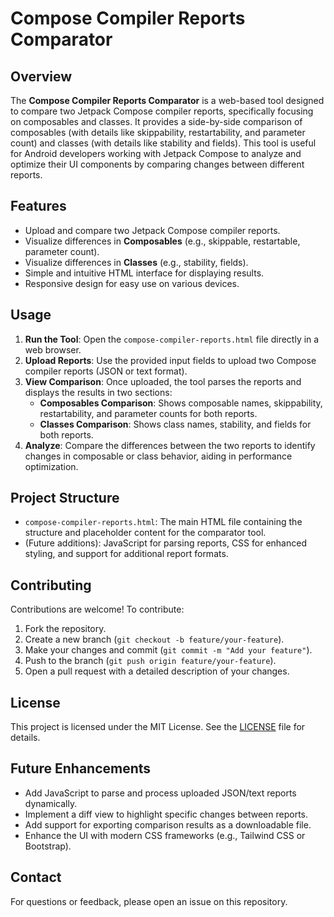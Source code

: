 # Compose Compiler Reports Comparator

## Overview
The **Compose Compiler Reports Comparator** is a web-based tool designed to compare two Jetpack Compose compiler reports, specifically focusing on composables and classes. It provides a side-by-side comparison of composables (with details like skippability, restartability, and parameter count) and classes (with details like stability and fields). This tool is useful for Android developers working with Jetpack Compose to analyze and optimize their UI components by comparing changes between different reports.

## Features
- Upload and compare two Jetpack Compose compiler reports.
- Visualize differences in **Composables** (e.g., skippable, restartable, parameter count).
- Visualize differences in **Classes** (e.g., stability, fields).
- Simple and intuitive HTML interface for displaying results.
- Responsive design for easy use on various devices.

## Usage
1. **Run the Tool**: Open the `compose-compiler-reports.html` file directly in a web browser.
2. **Upload Reports**: Use the provided input fields to upload two Compose compiler reports (JSON or text format).
3. **View Comparison**: Once uploaded, the tool parses the reports and displays the results in two sections:
   - **Composables Comparison**: Shows composable names, skippability, restartability, and parameter counts for both reports.
   - **Classes Comparison**: Shows class names, stability, and fields for both reports.
4. **Analyze**: Compare the differences between the two reports to identify changes in composable or class behavior, aiding in performance optimization.

## Project Structure
- `compose-compiler-reports.html`: The main HTML file containing the structure and placeholder content for the comparator tool.
- (Future additions): JavaScript for parsing reports, CSS for enhanced styling, and support for additional report formats.

## Contributing
Contributions are welcome! To contribute:
1. Fork the repository.
2. Create a new branch (`git checkout -b feature/your-feature`).
3. Make your changes and commit (`git commit -m "Add your feature"`).
4. Push to the branch (`git push origin feature/your-feature`).
5. Open a pull request with a detailed description of your changes.

## License
This project is licensed under the MIT License. See the [LICENSE](LICENSE) file for details.

## Future Enhancements
- Add JavaScript to parse and process uploaded JSON/text reports dynamically.
- Implement a diff view to highlight specific changes between reports.
- Add support for exporting comparison results as a downloadable file.
- Enhance the UI with modern CSS frameworks (e.g., Tailwind CSS or Bootstrap).

## Contact
For questions or feedback, please open an issue on this repository.
